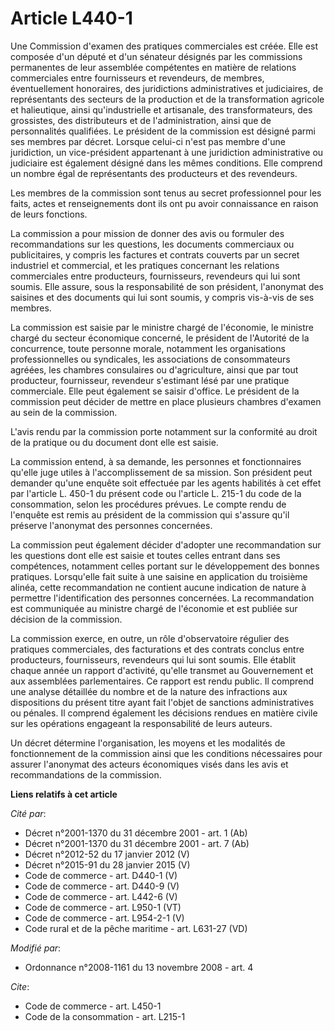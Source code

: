 # Article L440-1

Une Commission d'examen des pratiques commerciales est créée. Elle est composée d'un député et d'un sénateur désignés par les
commissions permanentes de leur assemblée compétentes en matière de relations commerciales entre fournisseurs et revendeurs,
de membres, éventuellement honoraires, des juridictions administratives et judiciaires, de représentants des secteurs de la
production et de la transformation agricole et halieutique, ainsi qu'industrielle et artisanale, des transformateurs, des
grossistes, des distributeurs et de l'administration, ainsi que de personnalités qualifiées. Le président de la commission
est désigné parmi ses membres par décret. Lorsque celui-ci n'est pas membre d'une juridiction, un vice-président appartenant
à une juridiction administrative ou judiciaire est également désigné dans les mêmes conditions. Elle comprend un nombre égal
de représentants des producteurs et des revendeurs. 

Les membres de la commission sont tenus au secret professionnel pour les faits, actes et renseignements dont ils ont pu avoir
connaissance en raison de leurs fonctions. 

La commission a pour mission de donner des avis ou formuler des recommandations sur les questions, les documents commerciaux
ou publicitaires, y compris les factures et contrats couverts par un secret industriel et commercial, et les pratiques
concernant les relations commerciales entre producteurs, fournisseurs, revendeurs qui lui sont soumis. Elle assure, sous la
responsabilité de son président, l'anonymat des saisines et des documents qui lui sont soumis, y compris vis-à-vis de ses
membres. 

La commission est saisie par le ministre chargé de l'économie, le ministre chargé du secteur économique concerné, le
président de l'Autorité de la concurrence, toute personne morale, notamment les organisations professionnelles ou syndicales,
les associations de consommateurs agréées, les chambres consulaires ou d'agriculture, ainsi que par tout producteur,
fournisseur, revendeur s'estimant lésé par une pratique commerciale. Elle peut également se saisir d'office. Le président de
la commission peut décider de mettre en place plusieurs chambres d'examen au sein de la commission.

L'avis rendu par la commission porte notamment sur la conformité au droit de la pratique ou du document dont elle est
saisie. 

La commission entend, à sa demande, les personnes et fonctionnaires qu'elle juge utiles à l'accomplissement de sa mission.
Son président peut demander qu'une enquête soit effectuée par les agents habilités à cet effet par l'article L. 450-1 du
présent code ou l'article L. 215-1 du code de la consommation, selon les procédures prévues. Le compte rendu de l'enquête est
remis au président de la commission qui s'assure qu'il préserve l'anonymat des personnes concernées. 

La commission peut également décider d'adopter une recommandation sur les questions dont elle est saisie et toutes celles
entrant dans ses compétences, notamment celles portant sur le développement des bonnes pratiques. Lorsqu'elle fait suite à
une saisine en application du troisième alinéa, cette recommandation ne contient aucune indication de nature à permettre
l'identification des personnes concernées. La recommandation est communiquée au ministre chargé de l'économie et est publiée
sur décision de la commission. 

La commission exerce, en outre, un rôle d'observatoire régulier des pratiques commerciales, des facturations et des contrats
conclus entre producteurs, fournisseurs, revendeurs qui lui sont soumis. Elle établit chaque année un rapport d'activité,
qu'elle transmet au Gouvernement et aux assemblées parlementaires. Ce rapport est rendu public. Il comprend une analyse
détaillée du nombre et de la nature des infractions aux dispositions du présent titre ayant fait l'objet de sanctions
administratives ou pénales. Il comprend également les décisions rendues en matière civile sur les opérations engageant la
responsabilité de leurs auteurs. 

Un décret détermine l'organisation, les moyens et les modalités de fonctionnement de la commission ainsi que les conditions
nécessaires pour assurer l'anonymat des acteurs économiques visés dans les avis et recommandations de la commission.

**Liens relatifs à cet article**

_Cité par_:

  - Décret n°2001-1370 du 31 décembre 2001 - art. 1 (Ab)
  - Décret n°2001-1370 du 31 décembre 2001 - art. 7 (Ab)
  - Décret n°2012-52 du 17 janvier 2012 (V)
  - Décret n°2015-91 du 28 janvier 2015 (V)
  - Code de commerce - art. D440-1 (V)
  - Code de commerce - art. D440-9 (V)
  - Code de commerce - art. L442-6 (V)
  - Code de commerce - art. L950-1 (VT)
  - Code de commerce - art. L954-2-1 (V)
  - Code rural et de la pêche maritime - art. L631-27 (VD)

_Modifié par_:

  - Ordonnance n°2008-1161 du 13 novembre 2008 - art. 4

_Cite_:

  - Code de commerce - art. L450-1
  - Code de la consommation - art. L215-1
